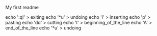 My first readme


echo ':q!<Return>' > exiting
echo '*u' > undoing
echo 'i' > inserting
echo 'p' > pasting
echo 'dd' > cutting
echo 'I' > beginning_of_the_line
echo 'A' > end_of_the_line
echo '*u' > undoing
